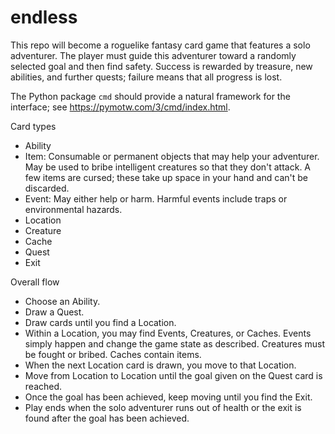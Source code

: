 # endless

This repo will become a roguelike fantasy card game that features a solo adventurer.  The player must guide this adventurer toward a randomly selected goal and then find safety.  Success is rewarded by treasure, new abilities, and further quests; failure means that all progress is lost.  

The Python package `cmd` should provide a natural framework for the interface; see https://pymotw.com/3/cmd/index.html.  

Card types
* Ability
* Item: Consumable or permanent objects that may help your adventurer.  May be used to bribe intelligent creatures so that they don't attack.  A few items are cursed; these take up space in your hand and can't be discarded.
* Event: May either help or harm.  Harmful events include traps or environmental hazards.  
* Location
* Creature
* Cache
* Quest
* Exit

Overall flow
* Choose an Ability.  
* Draw a Quest.  
* Draw cards until you find a Location.  
* Within a Location, you may find Events, Creatures, or Caches.  Events simply happen and change the game state as described.  Creatures must be fought or bribed.  Caches contain items.  
* When the next Location card is drawn, you move to that Location.  
* Move from Location to Location until the goal given on the Quest card is reached.  
* Once the goal has been achieved, keep moving until you find the Exit.  
* Play ends when the solo adventurer runs out of health or the exit is found after the goal has been achieved.  
